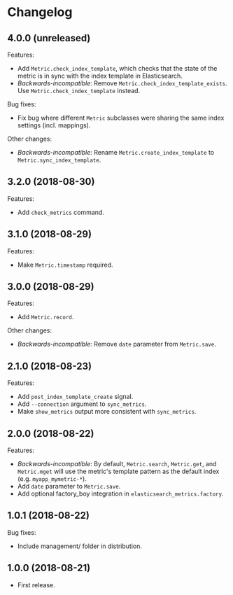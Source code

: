 # Changelog

## 4.0.0 (unreleased)

Features:

* Add `Metric.check_index_template`, which checks that the state of the
    metric is in sync with the index template in Elasticsearch.
* *Backwards-incompatible*: Remove `Metric.check_index_template_exists`.
    Use `Metric.check_index_template` instead.

Bug fixes:

* Fix bug where different `Metric` subclasses were sharing the same
    index settings (incl. mappings).

Other changes:

* *Backwards-incompatible*: Rename `Metric.create_index_template` to
    `Metric.sync_index_template`.

## 3.2.0 (2018-08-30)

Features:

* Add `check_metrics` command.

## 3.1.0 (2018-08-29)

Features:

* Make `Metric.timestamp` required.

## 3.0.0 (2018-08-29)

Features:

* Add `Metric.record`.

Other changes:

* *Backwards-incompatible*: Remove `date` parameter from `Metric.save`.

## 2.1.0 (2018-08-23)

Features:

* Add `post_index_template_create` signal.
* Add `--connection` argument to `sync_metrics`.
* Make `show_metrics` output more consistent with `sync_metrics`.

## 2.0.0 (2018-08-22)

Features:

* *Backwards-incompatible*: By default, `Metric.search`, `Metric.get`, and `Metric.mget` will use
    the metric's template pattern as the default index (e.g.  `myapp_mymetric-*`).
* Add `date` parameter to `Metric.save`.
* Add optional factory_boy integration in `elasticsearch_metrics.factory`.

## 1.0.1 (2018-08-22)

Bug fixes:

* Include management/ folder in distribution.

## 1.0.0 (2018-08-21)

* First release.
